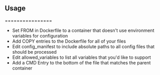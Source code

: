 ## Usage
================
* Set FROM in Dockerfile to a container that doesn't use environment variables for configuration
* Add COPY entries to the Dockerfile for all of your files
* Edit config_manifest to include absolute paths to all config files that should be processed
* Edit allowed_variables to list all variables that you'd like to support
* Add a CMD Entry to the bottom of the file that matches the parent container
